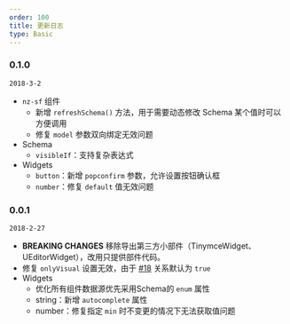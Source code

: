 ```yaml
---
order: 100
title: 更新日志
type: Basic
---
```


### 0.1.0

`2018-3-2`

- `nz-sf` 组件
    - 新增 `refreshSchema()` 方法，用于需要动态修改 Schema 某个值时可以方便调用
    - 修复 `model` 参数双向绑定无效问题
- Schema
    - `visibleIf`：支持复杂表达式
- Widgets
    - `button`：新增 `popconfirm` 参数，允许设置按钮确认框
    - `number`：修复 `default` 值无效问题

### 0.0.1

`2018-2-27`

- **BREAKING CHANGES** 移除导出第三方小部件（TinymceWidget、UEditorWidget），改用只提供部件代码。
- 修复 `onlyVisual` 设置无效，由于 [#18](https://github.com/cipchk/nz-schema-form/issues/18) 关系默认为 `true`
- Widgets
    - 优化所有组件数据源优先采用Schema的 `enum` 属性
    - string：新增 `autocomplete` 属性
    - number：修复指定 `min` 时不变更的情况下无法获取值问题
    